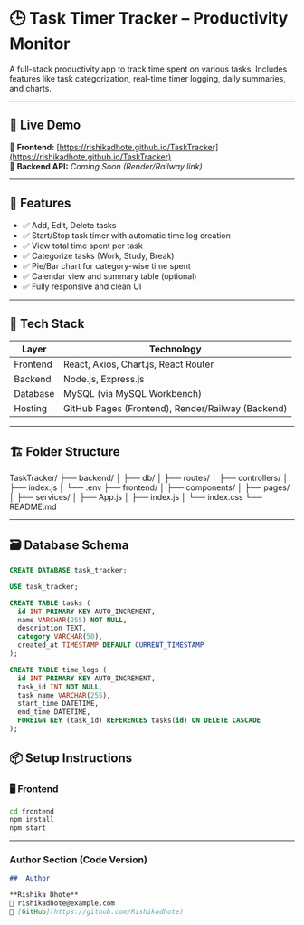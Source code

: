 # 🕒 **Task Timer Tracker – Productivity Monitor**

A full-stack productivity app to track time spent on various tasks. Includes features like task categorization, real-time timer logging, daily summaries, and charts.

---

## 📸 **Live Demo**

🔗 **Frontend:** [https://rishikadhote.github.io/TaskTracker](https://rishikadhote.github.io/TaskTracker)  
🔗 **Backend API:** _Coming Soon (Render/Railway link)_

---

## 📌 **Features**

- ✅ Add, Edit, Delete tasks
- ✅ Start/Stop task timer with automatic time log creation
- ✅ View total time spent per task
- ✅ Categorize tasks (Work, Study, Break)
- ✅ Pie/Bar chart for category-wise time spent
- ✅ Calendar view and summary table (optional)
- ✅ Fully responsive and clean UI

---

## 🔧 **Tech Stack**

| Layer     | Technology                        |
|-----------|-----------------------------------|
| Frontend  | React, Axios, Chart.js, React Router |
| Backend   | Node.js, Express.js               |
| Database  | MySQL (via MySQL Workbench)       |
| Hosting   | GitHub Pages (Frontend), Render/Railway (Backend) |

---

## 🏗️ **Folder Structure**

TaskTracker/
├── backend/
│ ├── db/
│ ├── routes/
│ ├── controllers/
│ ├── index.js
│ └── .env
├── frontend/
│ ├── components/
│ ├── pages/
│ ├── services/
│ ├── App.js
│ ├── index.js
│ └── index.css
└── README.md

---

## 🗃️ **Database Schema**

```sql
CREATE DATABASE task_tracker;

USE task_tracker;

CREATE TABLE tasks (
  id INT PRIMARY KEY AUTO_INCREMENT,
  name VARCHAR(255) NOT NULL,
  description TEXT,
  category VARCHAR(50),
  created_at TIMESTAMP DEFAULT CURRENT_TIMESTAMP
);

CREATE TABLE time_logs (
  id INT PRIMARY KEY AUTO_INCREMENT,
  task_id INT NOT NULL,
  task_name VARCHAR(255),
  start_time DATETIME,
  end_time DATETIME,
  FOREIGN KEY (task_id) REFERENCES tasks(id) ON DELETE CASCADE
);
```

## 📦 Setup Instructions

### 🖥️ Frontend

```bash
cd frontend
npm install
npm start

```
---

###  **Author Section (Code Version)**

```markdown
##  Author

**Rishika Dhote**  
📧 rishikadhote@example.com  
🔗 [GitHub](https://github.com/Rishikadhote)
```